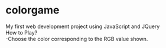 # colorgame
My first web development project using JavaScript and JQuery<br/>
How to Play?<br/> 
-Choose the color corresponding to the RGB value shown.
